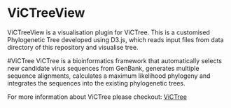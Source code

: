# ViCTreeView
ViCTreeView is a visualisation plugin for ViCTree. This is a customised Phylogenetic Tree developed using D3.js, which reads input files from data directory of this repository and visualise tree.

#ViCTree
ViCTree is a bioinformatics framework that automatically selects new candidate virus sequences from GenBank, generates multiple sequence alignments, calculates a maximum likelihood phylogeny and integrates the sequences into the existing phylogenetic trees.

For more information about ViCTree please checkout: [ViCTree](http://josephhughes.github.io/ViCTree/) 
